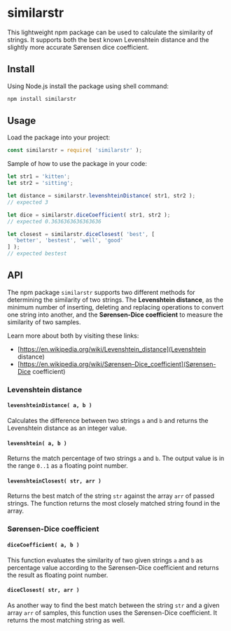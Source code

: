 # similarstr

This lightweight npm package can be used to calculate the similarity of strings. It supports both the best known Levenshtein distance and the slightly more accurate Sørensen dice coefficient.

## Install

Using Node.js install the package using shell command:

```sh
npm install similarstr
```

## Usage

Load the package into your project:

```js
const similarstr = require( 'similarstr' );
```

Sample of how to use the package in your code:

```js
let str1 = 'kitten';
let str2 = 'sitting';

let distance = similarstr.levenshteinDistance( str1, str2 );
// expected 3

let dice = similarstr.diceCoefficient( str1, str2 );
// expected 0.3636363636363636

let closest = similarstr.diceClosest( 'best', [
  'better', 'bestest', 'well', 'good'
] );
// expected bestest
```

## API

The npm package ``similarstr`` supports two different methods for determining the similarity of two strings. The __Levenshtein distance__, as the minimum number of inserting, deleting and replacing operations to convert one string into another, and the __Sørensen-Dice coefficient__ to measure the similarity of two samples.

Learn more about both by visiting these links:

* [https://en.wikipedia.org/wiki/Levenshtein_distance](Levenshtein distance)
* [https://en.wikipedia.org/wiki/Sørensen–Dice_coefficient](Sørensen-Dice coefficient)

### Levenshtein distance

#### ``levenshteinDistance( a, b )``

Calculates the difference between two strings ``a`` and ``b`` and returns the Levenshtein distance as an integer value.

#### ``levenshtein( a, b )``

Returns the match percentage of two strings ``a`` and ``b``. The output value is in the range ``0..1`` as a floating point number.

#### ``levenshteinClosest( str, arr )``

Returns the best match of the string ``str`` against the array ``arr`` of passed strings. The function returns the most closely matched string found in the array.

### Sørensen-Dice coefficient

#### ``diceCoefficient( a, b )``

This function evaluates the similarity of two given strings ``a`` and ``b`` as percentage value according to the Sørensen-Dice coefficient and returns the result as floating point number.

#### ``diceClosest( str, arr )``

As another way to find the best match between the string ``str`` and a given array ``arr`` of samples, this function uses the Sørensen-Dice coefficient. It returns the most matching string as well.
